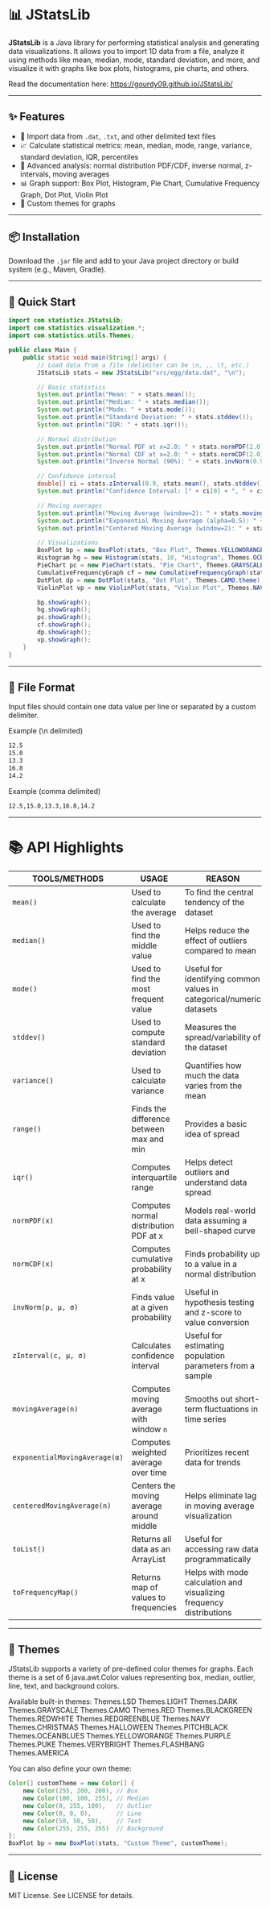 # 📊 JStatsLib

**JStatsLib** is a Java library for performing statistical analysis and generating data visualizations. It allows you to import 1D data from a file, analyze it using methods like mean, median, mode, standard deviation, and more, and visualize it with graphs like box plots, histograms, pie charts, and others.

Read the documentation here: https://gourdy09.github.io/JStatsLib/

---

## ✨ Features

- 📂 Import data from `.dat`, `.txt`, and other delimited text files
- 📈 Calculate statistical metrics: mean, median, mode, range, variance, standard deviation, IQR, percentiles
- 🧠 Advanced analysis: normal distribution PDF/CDF, inverse normal, z-intervals, moving averages
- 📊 Graph support: Box Plot, Histogram, Pie Chart, Cumulative Frequency Graph, Dot Plot, Violin Plot
- 🌈 Custom themes for graphs

---

## 📦 Installation
Download the `.jar` file and add to your Java project directory or build system (e.g., Maven, Gradle).

---

## 🚀 Quick Start

```java
import com.statistics.JStatsLib;
import com.statistics.visualization.*;
import com.statistics.utils.Themes;

public class Main {
    public static void main(String[] args) {
        // Load data from a file (delimiter can be \n, ,, \t, etc.)
        JStatsLib stats = new JStatsLib("src/egg/data.dat", "\n");

        // Basic statistics
        System.out.println("Mean: " + stats.mean());
        System.out.println("Median: " + stats.median());
        System.out.println("Mode: " + stats.mode());
        System.out.println("Standard Deviation: " + stats.stddev());
        System.out.println("IQR: " + stats.iqr());

        // Normal distribution
        System.out.println("Normal PDF at x=2.0: " + stats.normPDF(2.0));
        System.out.println("Normal CDF at x=2.0: " + stats.normCDF(2.0));
        System.out.println("Inverse Normal (90%): " + stats.invNorm(0.9, stats.mean(), stats.stddev()));

        // Confidence interval
        double[] ci = stats.zInterval(0.9, stats.mean(), stats.stddev());
        System.out.println("Confidence Interval: [" + ci[0] + ", " + ci[1] + "]");

        // Moving averages
        System.out.println("Moving Average (window=2): " + stats.movingAverage(2));
        System.out.println("Exponential Moving Average (alpha=0.5): " + stats.exponentialMovingAverage(0.5));
        System.out.println("Centered Moving Average (window=2): " + stats.centeredMovingAverage(2));

        // Visualizations
        BoxPlot bp = new BoxPlot(stats, "Box Plot", Themes.YELLOWORANGE.theme);
        Histogram hg = new Histogram(stats, 10, "Histogram", Themes.OCEANBLUES.theme);
        PieChart pc = new PieChart(stats, "Pie Chart", Themes.GRAYSCALE.theme);
        CumulativeFrequencyGraph cf = new CumulativeFrequencyGraph(stats, "Cumulative Frequency", Themes.LSD.theme);
        DotPlot dp = new DotPlot(stats, "Dot Plot", Themes.CAMO.theme);
        ViolinPlot vp = new ViolinPlot(stats, "Violin Plot", Themes.NAVY.theme);

        bp.showGraph();
        hg.showGraph();
        pc.showGraph();
        cf.showGraph();
        dp.showGraph();
        vp.showGraph();
    }
}
```

---

## 📂 File Format
Input files should contain one data value per line or separated by a custom delimiter.

Example (\n delimited)
```txt
12.5
15.0
13.3
16.8
14.2
```

Example (comma delimited)
```txt
12.5,15.0,13.3,16.8,14.2
```

---

# 📚 API Highlights

| TOOLS/METHODS               | USAGE                                     | REASON                                                                 |
|----------------------------|-------------------------------------------|------------------------------------------------------------------------|
| `mean()`                   | Used to calculate the average             | To find the central tendency of the dataset                            |
| `median()`                 | Used to find the middle value             | Helps reduce the effect of outliers compared to mean                   |
| `mode()`                   | Used to find the most frequent value      | Useful for identifying common values in categorical/numeric datasets  |
| `stddev()`                 | Used to compute standard deviation        | Measures the spread/variability of the dataset                         |
| `variance()`               | Used to calculate variance                | Quantifies how much the data varies from the mean                      |
| `range()`                  | Finds the difference between max and min  | Provides a basic idea of spread                                        |
| `iqr()`                    | Computes interquartile range              | Helps detect outliers and understand data spread                       |
| `normPDF(x)`               | Computes normal distribution PDF at x     | Models real-world data assuming a bell-shaped curve                   |
| `normCDF(x)`               | Computes cumulative probability at x      | Finds probability up to a value in a normal distribution               |
| `invNorm(p, μ, σ)`         | Finds value at a given probability         | Useful in hypothesis testing and z-score to value conversion           |
| `zInterval(c, μ, σ)`       | Calculates confidence interval            | Useful for estimating population parameters from a sample              |
| `movingAverage(n)`         | Computes moving average with window `n`   | Smooths out short-term fluctuations in time series                     |
| `exponentialMovingAverage(α)` | Computes weighted average over time     | Prioritizes recent data for trends                                     |
| `centeredMovingAverage(n)`| Centers the moving average around middle  | Helps eliminate lag in moving average visualization                   |
| `toList()`                 | Returns all data as an ArrayList          | Useful for accessing raw data programmatically                         |
| `toFrequencyMap()`         | Returns map of values to frequencies      | Helps with mode calculation and visualizing frequency distributions    |

---

## 🎨 Themes
JStatsLib supports a variety of pre-defined color themes for graphs. Each theme is a set of 6 java.awt.Color values representing box, median, outlier, line, text, and background colors.

Available built-in themes:
Themes.LSD
Themes.LIGHT
Themes.DARK
Themes.GRAYSCALE
Themes.CAMO
Themes.RED
Themes.BLACKGREEN
Themes.REDWHITE
Themes.REDGREENBLUE
Themes.NAVY
Themes.CHRISTMAS
Themes.HALLOWEEN
Themes.PITCHBLACK
Themes.OCEANBLUES
Themes.YELLOWORANGE
Themes.PURPLE
Themes.PUKE
Themes.VERYBRIGHT
Themes.FLASHBANG
Themes.AMERICA

You can also define your own theme:

```java
Color[] customTheme = new Color[] {
    new Color(255, 200, 200), // Box
    new Color(100, 100, 255), // Median
    new Color(0, 255, 100),   // Outlier
    new Color(0, 0, 0),       // Line
    new Color(50, 50, 50),    // Text
    new Color(255, 255, 255)  // Background
};
BoxPlot bp = new BoxPlot(stats, "Custom Theme", customTheme);
```

---

## 📝 License
MIT License. See LICENSE for details.
